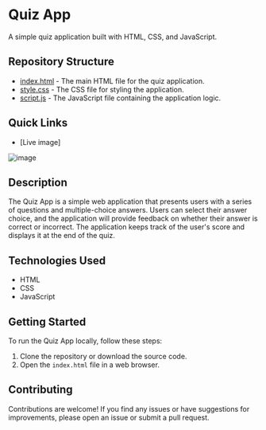 # Quiz App

A simple quiz application built with HTML, CSS, and JavaScript.

## Repository Structure

- [index.html](index.html) - The main HTML file for the quiz application.
- [style.css](style.css) - The CSS file for styling the application.
- [script.js](script.js) - The JavaScript file containing the application logic.

## Quick Links

- [Live image]

![image](https://github.com/anjalig18/Quiz_app/assets/92169945/b107f8d8-8ae0-409c-8697-272cfabef6be)

## Description

The Quiz App is a simple web application that presents users with a series of questions and multiple-choice answers. Users can select their answer choice, and the application will provide feedback on whether their answer is correct or incorrect. The application keeps track of the user's score and displays it at the end of the quiz.

## Technologies Used

- HTML
- CSS
- JavaScript

## Getting Started

To run the Quiz App locally, follow these steps:

1. Clone the repository or download the source code.
2. Open the `index.html` file in a web browser.

## Contributing

Contributions are welcome! If you find any issues or have suggestions for improvements, please open an issue or submit a pull request.

